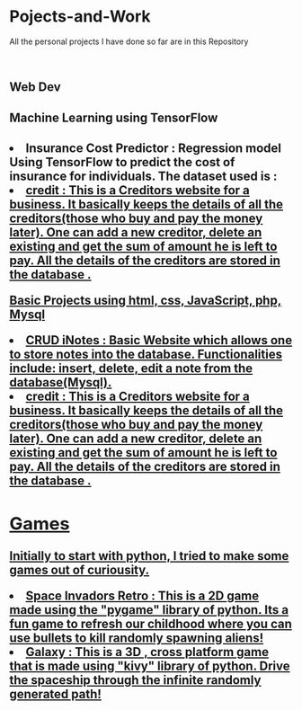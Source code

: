 # Pojects-and-Work
<p>All the personal projects I have done so far are in this Repository</p><br>
<h2>Web Dev</h2>

<h2>Machine Learning using TensorFlow<h2>
 <li> Insurance Cost Predictor : Regression model Using TensorFlow to predict the cost of insurance for individuals. The dataset used is : <a href="https://raw.githubusercontent.com/stedy/Machine-Learning-with-R-datasets/master/insurance.csv"</a>  </li>
 <li>  credit : This is a Creditors website for a business. It basically keeps the details of all the creditors(those who buy and pay the money later).
 One can add a new creditor, delete an existing and get the sum of amount he is left to pay. All the details of the creditors are stored in the database .<br>
 

<p>Basic Projects using html, css, JavaScript, php, Mysql </p>
 <li> CRUD iNotes : Basic Website which allows one to store notes into the database. Functionalities include: insert, delete, edit a note from the database(Mysql).</li>
 <li>  credit : This is a Creditors website for a business. It basically keeps the details of all the creditors(those who buy and pay the money later).
 One can add a new creditor, delete an existing and get the sum of amount he is left to pay. All the details of the creditors are stored in the database .<br>
 
 <h2>Games</h2>
 <p> Initially to start with python, I tried to make some games out of curiousity. </p>
 <li> Space Invadors Retro : This is a 2D game made using the "pygame" library of python. Its a fun game to refresh our childhood where you can use bullets to kill randomly spawning aliens! </li>
 <li> Galaxy : This is a 3D , cross platform game that is made using "kivy" library of python. Drive the spaceship through the infinite randomly generated path! </li>
 
 
 
 

